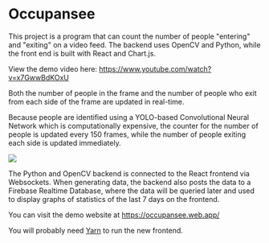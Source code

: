 # Occupansee

This project is a program that can count the number of people "entering" and "exiting" on a video feed. The backend uses OpenCV and Python, while the front end is built with React and Chart.js.

View the demo video here: https://www.youtube.com/watch?v=x7GwwBdKOxU

Both the number of people in the frame and the number of people who exit from each side of the frame are updated in real-time. 

Because people are identified using a YOLO-based Convolutional Neural Network which is computationally expensive, the counter for the number of people is updated every 150 frames, while the number of people exiting each side is updated immediately. 

![](demo/people_tracker_demo.gif)

The Python and OpenCV backend is connected to the React frontend via Websockets. 
When generating data, the backend also posts the data to a Firebase Realtime Database, where the data will be queried later and used to display graphs of statistics of the last 7 days on the frontend.

You can visit the demo website at https://occupansee.web.app/

You will probably need [Yarn](https://yarnpkg.com/) to run the new frontend.

